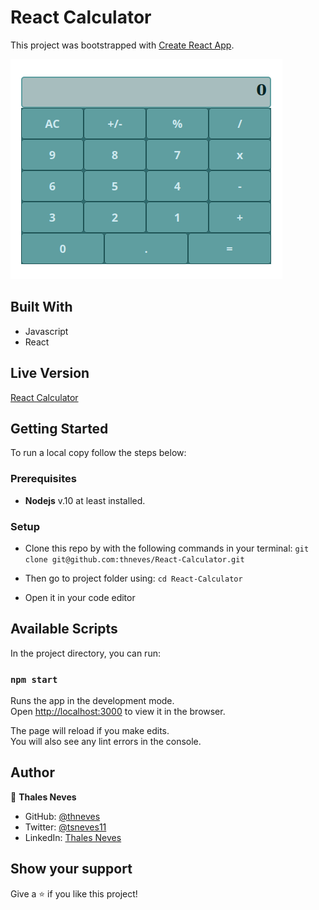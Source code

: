 # React Calculator

This project was bootstrapped with [Create React App](https://github.com/facebook/create-react-app).

![screenshot](screenshot.png)

## Built With

- Javascript
- React

## Live Version

[React Calculator](https://calculator-magic.herokuapp.com/)

## Getting Started

To run a local copy follow the steps below:

### Prerequisites 

 - **Nodejs** v.10 at least installed.

### Setup

- Clone this repo by with the following commands in your terminal:
`git clone git@github.com:thneves/React-Calculator.git`

- Then go to project folder using:
`cd React-Calculator`

- Open it in your code editor


## Available Scripts

In the project directory, you can run:

### `npm start`

Runs the app in the development mode.\
Open [http://localhost:3000](http://localhost:3000) to view it in the browser.

The page will reload if you make edits.\
You will also see any lint errors in the console.


## Author

👤 **Thales Neves**

- GitHub: [@thneves](https://github.com/thneves)
- Twitter: [@tsneves11](https://twitter.com/tsneves11)
- LinkedIn: [Thales Neves](https://www.linkedin.com/in/thales-neves10/)

## Show your support

Give a ⭐️ if you like this project!

